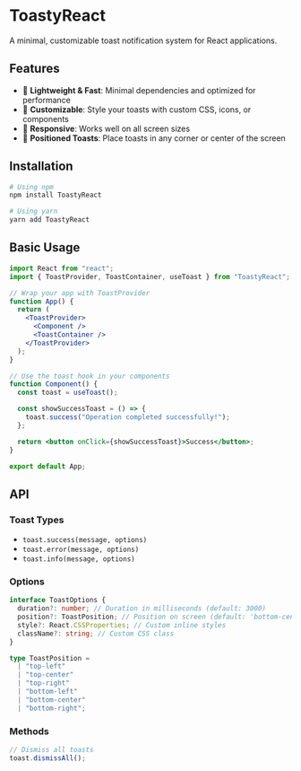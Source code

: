 # ToastyReact

A minimal, customizable toast notification system for React applications.

## Features

- 🚀 **Lightweight & Fast**: Minimal dependencies and optimized for performance
- 🎨 **Customizable**: Style your toasts with custom CSS, icons, or components
- 📱 **Responsive**: Works well on all screen sizes
- 📍 **Positioned Toasts**: Place toasts in any corner or center of the screen

## Installation

```bash
# Using npm
npm install ToastyReact

# Using yarn
yarn add ToastyReact
```

## Basic Usage

```jsx
import React from "react";
import { ToastProvider, ToastContainer, useToast } from "ToastyReact";

// Wrap your app with ToastProvider
function App() {
  return (
    <ToastProvider>
      <Component />
      <ToastContainer />
    </ToastProvider>
  );
}

// Use the toast hook in your components
function Component() {
  const toast = useToast();

  const showSuccessToast = () => {
    toast.success("Operation completed successfully!");
  };

  return <button onClick={showSuccessToast}>Success</button>;
}

export default App;
```

## API

### Toast Types

- `toast.success(message, options)`
- `toast.error(message, options)`
- `toast.info(message, options)`

### Options

```typescript
interface ToastOptions {
  duration?: number; // Duration in milliseconds (default: 3000)
  position?: ToastPosition; // Position on screen (default: 'bottom-center')
  style?: React.CSSProperties; // Custom inline styles
  className?: string; // Custom CSS class
}

type ToastPosition =
  | "top-left"
  | "top-center"
  | "top-right"
  | "bottom-left"
  | "bottom-center"
  | "bottom-right";
```

### Methods

```typescript
// Dismiss all toasts
toast.dismissAll();
```
